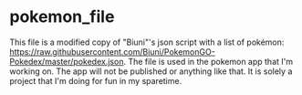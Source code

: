 # pokemon_file

This file is a modified copy of "Biuni"'s json script with a list of pokémon: https://raw.githubusercontent.com/Biuni/PokemonGO-Pokedex/master/pokedex.json.
The file is used in the pokemon app that I'm working on. The app will not be published or anything like that. It is solely a project that I'm doing for fun in my sparetime.
